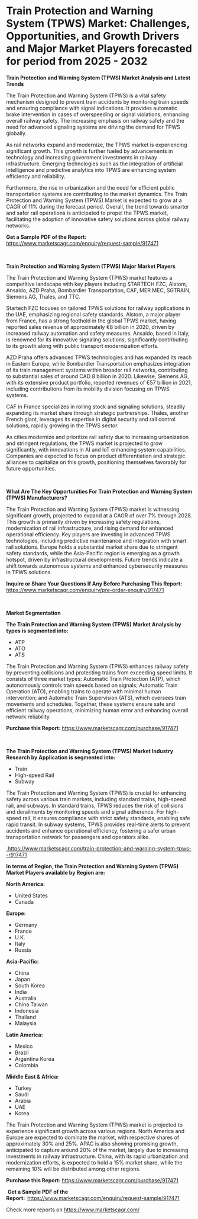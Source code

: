 <p><h1>Train Protection and Warning System (TPWS) Market: Challenges, Opportunities, and Growth Drivers and Major Market Players forecasted for period from 2025 - 2032</h1></p><p><strong>Train Protection and Warning System (TPWS) Market Analysis and Latest Trends</strong></p>
<p><p>The Train Protection and Warning System (TPWS) is a vital safety mechanism designed to prevent train accidents by monitoring train speeds and ensuring compliance with signal indications. It provides automatic brake intervention in cases of overspeeding or signal violations, enhancing overall railway safety. The increasing emphasis on railway safety and the need for advanced signaling systems are driving the demand for TPWS globally.</p><p>As rail networks expand and modernize, the TPWS market is experiencing significant growth. This growth is further fueled by advancements in technology and increasing government investments in railway infrastructure. Emerging technologies such as the integration of artificial intelligence and predictive analytics into TPWS are enhancing system efficiency and reliability. </p><p>Furthermore, the rise in urbanization and the need for efficient public transportation systems are contributing to the market dynamics. The Train Protection and Warning System (TPWS) Market is expected to grow at a CAGR of 11% during the forecast period. Overall, the trend towards smarter and safer rail operations is anticipated to propel the TPWS market, facilitating the adoption of innovative safety solutions across global railway networks.</p></p>
<p><strong>Get a Sample PDF of the Report:&nbsp;</strong> <a href="https://www.marketscagr.com/enquiry/request-sample/917471?utm_campaign=3220&utm_medium=2&utm_source=Github&utm_content=ia&utm_term=11032025&utm_id=train-protection-and-warning-system-tpws">https://www.marketscagr.com/enquiry/request-sample/917471</a></p>
<p>&nbsp;</p>
<p><strong>Train Protection and Warning System (TPWS) Major Market Players</strong></p>
<p><p>The Train Protection and Warning System (TPWS) market features a competitive landscape with key players including STARTECH FZC, Alstom, Ansaldo, AZD Praha, Bombardier Transportation, CAF, MER MEC, SGTRAIN, Siemens AG, Thales, and TTC. </p><p>Startech FZC focuses on tailored TPWS solutions for railway applications in the UAE, emphasizing regional safety standards. Alstom, a major player from France, has a strong foothold in the global TPWS market, having reported sales revenue of approximately €8 billion in 2020, driven by increased railway automation and safety measures. Ansaldo, based in Italy, is renowned for its innovative signaling solutions, significantly contributing to its growth along with public transport modernization efforts.</p><p>AZD Praha offers advanced TPWS technologies and has expanded its reach in Eastern Europe, while Bombardier Transportation emphasizes integration of its train management systems within broader rail networks, contributing to substantial sales of around CAD 8 billion in 2020. Likewise, Siemens AG, with its extensive product portfolio, reported revenues of €57 billion in 2021, including contributions from its mobility division focusing on TPWS systems.</p><p>CAF in France specializes in rolling stock and signaling solutions, steadily expanding its market share through strategic partnerships. Thales, another French giant, leverages its expertise in digital security and rail control solutions, rapidly growing in the TPWS sector. </p><p>As cities modernize and prioritize rail safety due to increasing urbanization and stringent regulations, the TPWS market is projected to grow significantly, with innovations in AI and IoT enhancing system capabilities. Companies are expected to focus on product differentiation and strategic alliances to capitalize on this growth, positioning themselves favorably for future opportunities.</p></p>
<p>&nbsp;</p>
<p><strong>What Are The Key Opportunities For Train Protection and Warning System (TPWS) Manufacturers?</strong></p>
<p><p>The Train Protection and Warning System (TPWS) market is witnessing significant growth, projected to expand at a CAGR of over 7% through 2028. This growth is primarily driven by increasing safety regulations, modernization of rail infrastructure, and rising demand for enhanced operational efficiency. Key players are investing in advanced TPWS technologies, including predictive maintenance and integration with smart rail solutions. Europe holds a substantial market share due to stringent safety standards, while the Asia-Pacific region is emerging as a growth hotspot, driven by infrastructural developments. Future trends indicate a shift towards autonomous systems and enhanced cybersecurity measures in TPWS solutions.</p></p>
<p><strong>Inquire or Share Your Questions If Any Before Purchasing This Report:</strong> <a href="https://www.marketscagr.com/enquiry/pre-order-enquiry/917471?utm_campaign=3220&utm_medium=2&utm_source=Github&utm_content=ia&utm_term=11032025&utm_id=train-protection-and-warning-system-tpws">https://www.marketscagr.com/enquiry/pre-order-enquiry/917471</a></p>
<p>&nbsp;</p>
<p><strong>Market Segmentation</strong></p>
<p><strong>The Train Protection and Warning System (TPWS) Market Analysis by types is segmented into:</strong></p>
<p><ul><li>ATP</li><li>ATO</li><li>ATS</li></ul></p>
<p><p>The Train Protection and Warning System (TPWS) enhances railway safety by preventing collisions and protecting trains from exceeding speed limits. It consists of three market types: Automatic Train Protection (ATP), which autonomously controls train speeds based on signals; Automatic Train Operation (ATO), enabling trains to operate with minimal human intervention; and Automatic Train Supervision (ATS), which oversees train movements and schedules. Together, these systems ensure safe and efficient railway operations, minimizing human error and enhancing overall network reliability.</p></p>
<p><strong>Purchase this Report:&nbsp;</strong><a href="https://www.marketscagr.com/purchase/917471?utm_campaign=3220&utm_medium=2&utm_source=Github&utm_content=ia&utm_term=11032025&utm_id=train-protection-and-warning-system-tpws">https://www.marketscagr.com/purchase/917471</a></p>
<p>&nbsp;</p>
<p><strong>The Train Protection and Warning System (TPWS) Market Industry Research by Application is segmented into:</strong></p>
<p><ul><li>Train</li><li>High-speed Rail</li><li>Subway</li></ul></p>
<p><p>The Train Protection and Warning System (TPWS) is crucial for enhancing safety across various train markets, including standard trains, high-speed rail, and subways. In standard trains, TPWS reduces the risk of collisions and derailments by monitoring speeds and signal adherence. For high-speed rail, it ensures compliance with strict safety standards, enabling safe rapid transit. In subway systems, TPWS provides real-time alerts to prevent accidents and enhance operational efficiency, fostering a safer urban transportation network for passengers and operators alike.</p></p>
<p><a href="https://www.marketscagr.com/train-protection-and-warning-system-tpws--r917471?utm_campaign=3220&utm_medium=2&utm_source=Github&utm_content=ia&utm_term=11032025&utm_id=train-protection-and-warning-system-tpws">&nbsp;https://www.marketscagr.com/train-protection-and-warning-system-tpws--r917471</a></p>
<p><strong>In terms of Region, the Train Protection and Warning System (TPWS) Market Players available by Region are:</strong></p>
<p>
    <p> <strong> North America: </strong>
        <ul>
            <li>United States</li>
            <li>Canada</li>
        </ul>
        </p> 
    <p> <strong> Europe: </strong>
        <ul>
            <li>Germany</li>
            <li>France</li>
            <li>U.K.</li>
            <li>Italy</li>
            <li>Russia</li>
        </ul>
        </p> 
    <p> <strong> Asia-Pacific: </strong>
        <ul>
            <li>China</li>
            <li>Japan</li>
            <li>South Korea</li>
            <li>India</li>
            <li>Australia</li>
            <li>China Taiwan</li>
            <li>Indonesia</li>
            <li>Thailand</li>
            <li>Malaysia</li>
        </ul>
        </p> 
    <p> <strong> Latin America: </strong>
        <ul>
            <li>Mexico</li>
            <li>Brazil</li>
            <li>Argentina Korea</li>
            <li>Colombia</li>
        </ul>
        </p> 
    <p> <strong> Middle East & Africa: </strong>
        <ul>
            <li>Turkey</li>
            <li>Saudi</li>
            <li>Arabia</li>
            <li>UAE</li>
            <li>Korea</li>
        </ul>
    </p>
    </p>
<p><p>The Train Protection and Warning System (TPWS) market is projected to experience significant growth across various regions. North America and Europe are expected to dominate the market, with respective shares of approximately 30% and 25%. APAC is also showing promising growth, anticipated to capture around 20% of the market, largely due to increasing investments in railway infrastructure. China, with its rapid urbanization and modernization efforts, is expected to hold a 15% market share, while the remaining 10% will be distributed among other regions.</p></p>
<p><strong>Purchase this Report: </strong><a href="https://www.marketscagr.com/purchase/917471?utm_campaign=3220&utm_medium=2&utm_source=Github&utm_content=ia&utm_term=11032025&utm_id=train-protection-and-warning-system-tpws">https://www.marketscagr.com/purchase/917471</a></p>
<p>&nbsp;<strong>Get a Sample PDF of the Report:&nbsp;&nbsp;</strong><a href="https://www.marketscagr.com/enquiry/request-sample/917471?utm_campaign=3220&utm_medium=2&utm_source=Github&utm_content=ia&utm_term=11032025&utm_id=train-protection-and-warning-system-tpws">https://www.marketscagr.com/enquiry/request-sample/917471</a></p>
<p><strong></strong></p>
<p>Check more reports on <a href="https://www.marketscagr.com/?utm_campaign=3220&utm_medium=2&utm_source=Github&utm_content=ia&utm_term=11032025&utm_id=train-protection-and-warning-system-tpws">https://www.marketscagr.com/</a></p>